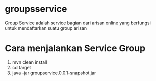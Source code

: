 # groupsservice
Group Service adalah service bagian dari arisan online yang berfungsi untuk mendaftarkan suatu group arisan

# Cara menjalankan Service Group
1. mvn clean install
2. cd target
3. java -jar groupservice.0.0.1-snapshot.jar
